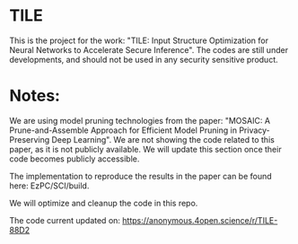 # TILE
This is the project for the work: "TILE: Input Structure Optimization for Neural Networks to Accelerate Secure Inference".
The codes are still under developments, and should not be used in any security sensitive product.

# Notes:
We are using model pruning technologies from the paper: "MOSAIC: A Prune-and-Assemble Approach for Efficient Model Pruning in Privacy-Preserving Deep Learning". 
We are not showing the code related to this paper, as it is not publicly available. We will update this section once their code becomes publicly accessible.

The implementation to reproduce the results in the paper can be found here: EzPC/SCI/build.

We will optimize and cleanup the code in this repo.

The code current updated on: https://anonymous.4open.science/r/TILE-88D2


